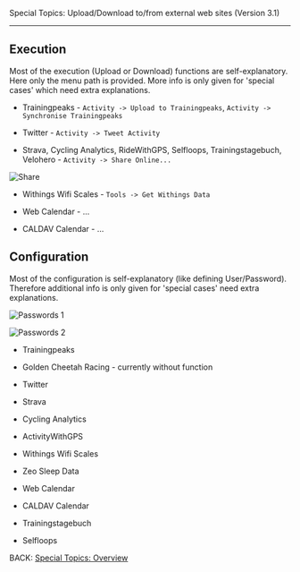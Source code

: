 Special Topics: Upload/Download to/from external web sites (Version 3.1)
****

## Execution

Most of the execution (Upload or Download) functions are self-explanatory. Here only the menu path is provided. More info is only given for 'special cases' which need extra explanations.

* Trainingpeaks - `Activity -> Upload to Trainingpeaks`, `Activity -> Synchronise Trainingpeaks`

* Twitter - `Activity -> Tweet Activity`

* Strava, Cycling Analytics, RideWithGPS, Selfloops, Trainingstagebuch, Velohero - `Activity -> Share Online...`

![Share](https://raw.githubusercontent.com/GoldenCheetah/GoldenCheetah/master/doc/wiki/Share_Activity.jpg)

* Withings Wifi Scales - `Tools -> Get Withings Data`

* Web Calendar - ...

* CALDAV Calendar - ...



## Configuration

Most of the configuration is self-explanatory (like defining User/Password). Therefore additional info is only given for 'special cases' need extra explanations.

![Passwords 1](https://raw.githubusercontent.com/GoldenCheetah/GoldenCheetah/master/doc/wiki/PreferencesPasswords_1.jpg)

![Passwords 2](https://raw.githubusercontent.com/GoldenCheetah/GoldenCheetah/master/doc/wiki/PreferencesPasswords_2.jpg)

* Trainingpeaks

* Golden Cheetah Racing - currently without function

* Twitter

* Strava

* Cycling Analytics

* ActivityWithGPS

* Withings Wifi Scales

* Zeo Sleep Data

* Web Calendar

* CALDAV Calendar

* Trainingstagebuch

* Selfloops


BACK: [Special Topics: Overview](https://github.com/GoldenCheetah/GoldenCheetah/wiki/UG_Special%20Topics_Overview)